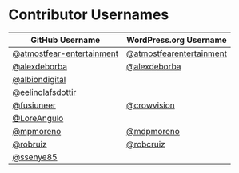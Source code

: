 # Contributor Usernames

| GitHub Username | WordPress.org Username|
| --------------- | --------------------- |
| [@atmostfear-entertainment](https://github.com/atmostfear-entertainment) | [@atmostfearentertainment](https://profiles.wordpress.org/atmostfearentertainment/) |
| [@alexdeborba](https://github.com/alexdeborba) | [@alexdeborba](https://profiles.wordpress.org/alexdeborba/) |
| [@albiondigital](https://github.com/albiondigital) ||
| [@eelinolafsdottir](https://github.com/eelinolafsdottir) ||
| [@fusiuneer](https://github.com/fusiuneer) | [@crowvision](https://profiles.wordpress.org/crowvision/) |
| [@LoreAngulo](https://github.com/LoreAngulo) ||
| [@mpmoreno](https://github.com/mpmoreno) | [@mdpmoreno](https://profiles.wordpress.org/mdpmoreno/) |
| [@robruiz](https://github.com/robruiz) | [@robcruiz](https://profiles.wordpress.org/robcruiz/) |
| [@ssenye85](https://github.com/ssenye85) ||